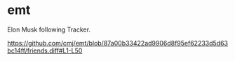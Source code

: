 # emt
Elon Musk following Tracker.

https://github.com/cmj/emt/blob/87a00b33422ad9906d8f95ef62233d5d63bc14ff/friends.diff#L1-L50
